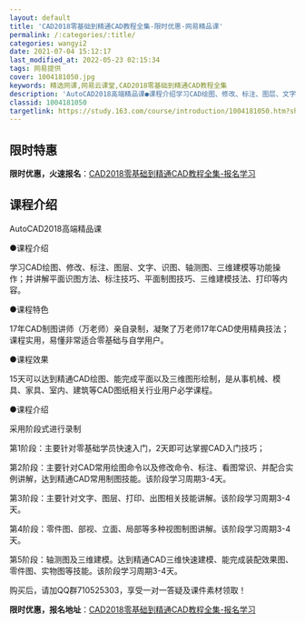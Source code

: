 ```yaml
---
layout: default
title: 'CAD2018零基础到精通CAD教程全集-限时优惠-网易精品课'
permalink: /:categories/:title/
categories: wangyi2
date: 2021-07-04 15:12:17
last_modified_at: 2022-05-23 02:15:34
tags: 网易提供
cover: 1004181050.jpg
keywords: 精选网课,网易云课堂,CAD2018零基础到精通CAD教程全集
description: 'AutoCAD2018高端精品课●课程介绍学习CAD绘图、修改、标注、图层、文字、识图、轴测图、三维建模等功能操作；并讲'
classid: 1004181050
targetlink: https://study.163.com/course/introduction/1004181050.htm?share=1&shareId=1025206652&utm_campaign=share&utm_medium=iphoneShare&utm_source=&utm_u=1025206652
---
```


## 限时特惠

**限时优惠，火速报名**：[CAD2018零基础到精通CAD教程全集-报名学习](https://study.163.com/course/introduction/1004181050.htm?share=1&shareId=1025206652&utm_campaign=share&utm_medium=iphoneShare&utm_source=&utm_u=1025206652)

## 课程介绍

AutoCAD2018高端精品课

●课程介绍

   学习CAD绘图、修改、标注、图层、文字、识图、轴测图、三维建模等功能操作；并讲解平面识图方法、标注技巧、平面制图技巧、三维建模技法、打印等内容。

●课程特色

   17年CAD制图讲师（万老师）亲自录制，凝聚了万老师17年CAD使用精典技法；课程实用，易懂非常适合零基础与自学用户。

●课程效果

   15天可以达到精通CAD绘图、能完成平面以及三维图形绘制，是从事机械、模具、家具、室内、建筑等CAD图纸相关行业用户必学课程。

●课程介绍

采用阶段式进行录制

第1阶段：主要针对零基础学员快速入门，2天即可达掌握CAD入门技巧；

第2阶段：主要针对CAD常用绘图命令以及修改命令、标注、看图常识、并配合实例讲解，达到精通CAD常用制图技能。该阶段学习周期3-4天。

第3阶段：主要针对文字、图层、打印、出图相关技能讲解。该阶段学习周期3-4天。

第4阶段：零件图、部视、立面、局部等多种视图制图讲解。该阶段学习周期3-4天。

第5阶段：轴测图及三维建模。达到精通CAD三维快速建模、能完成装配效果图、零件图、实物图等技能。该阶段学习周期3-4天。

购买后，请加QQ群710525303，享受一对一答疑及课件素材领取！

**限时优惠，报名地址**：[CAD2018零基础到精通CAD教程全集-报名学习](https://study.163.com/course/introduction/1004181050.htm?share=1&shareId=1025206652&utm_campaign=share&utm_medium=iphoneShare&utm_source=&utm_u=1025206652)

